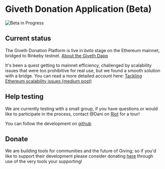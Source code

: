 # Giveth Donation Application (Beta)

![Beta in Progress](https://cdn-images-1.medium.com/max/2000/0*XouMtIGMcBmuX4k6)

## Current status
The Giveth Donation Platform is live in *beta* stage on the Ethereum mainnet, bridged to Rinkeby testnet. [About the Giveth Dapp](https://medium.com/giveth/what-is-the-future-of-giving-d50446b0a0e4)

It's been a quest getting to mainnet efficiency, challenged by scalability issues that were too prohibitive for real use, but we found a smooth solution with a bridge. You can read a more detailed account here: [Tackling Ethereum scalability issues (medium post)](https://medium.com/giveth/tackling-ethereum-scalability-issues-29bd700b5060)


## Help testing
We are currently testing with a small group, if you have questions or would like to participate in the process,
contact @Dani on [Riot](http://riot.giveth.io) for a tour!

You can follow the development on [github](https://github.com/Giveth/giveth-dapp)


## Donate 
We are building tools for communities and the future of Giving; so if you'd like to support their development please consider donating [here](https://beta.giveth.io/campaigns/5b39d45e14cec916d00dab20) through use of the very tools your supporting! 
